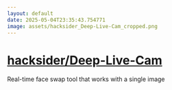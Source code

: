 ```yaml
---
layout: default
date: 2025-05-04T23:35:43.754771
image: assets/hacksider_Deep-Live-Cam_cropped.png
---
```


# [hacksider/Deep-Live-Cam](https://github.com/hacksider/Deep-Live-Cam)

Real-time face swap tool that works with a single image
